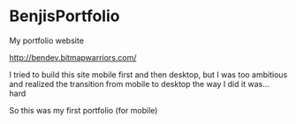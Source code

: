 # BenjisPortfolio
My portfolio website

http://bendev.bitmapwarriors.com/

I tried to build this site mobile first and then desktop, but I was too ambitious and realized the transition from mobile to
desktop the way I did it was... hard

So this was my first portfolio (for mobile)
